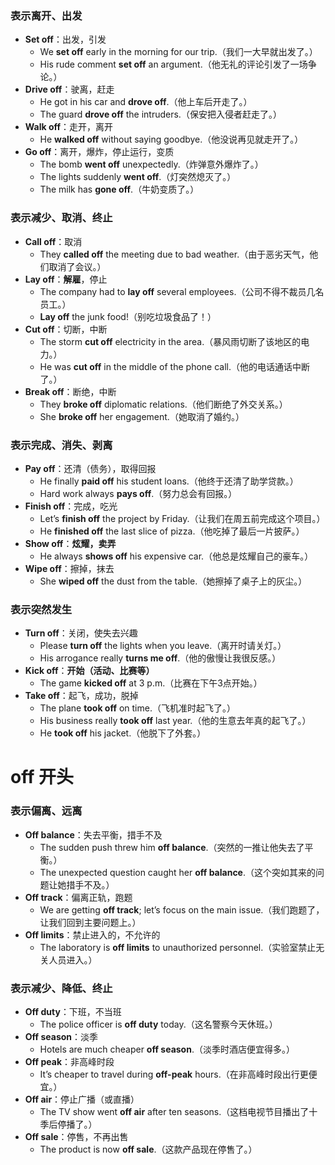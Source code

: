 ### **表示离开、出发**  
- **Set off**：出发，引发  
  - We **set off** early in the morning for our trip.（我们一大早就出发了。）  
  - His rude comment **set off** an argument.（他无礼的评论引发了一场争论。）  
- **Drive off**：驶离，赶走  
  - He got in his car and **drove off**.（他上车后开走了。）  
  - The guard **drove off** the intruders.（保安把入侵者赶走了。）  
- **Walk off**：走开，离开  
  - He **walked off** without saying goodbye.（他没说再见就走开了。）  
- **Go off**：离开，爆炸，停止运行，变质  
  - The bomb **went off** unexpectedly.（炸弹意外爆炸了。）  
  - The lights suddenly **went off**.（灯突然熄灭了。）  
  - The milk has **gone off**.（牛奶变质了。）  

### **表示减少、取消、终止**  
- **Call off**：取消  
  - They **called off** the meeting due to bad weather.（由于恶劣天气，他们取消了会议。）  
- **Lay off**：**解雇**，停止  
  - The company had to **lay off** several employees.（公司不得不裁员几名员工。）  
  - **Lay off** the junk food!（别吃垃圾食品了！）  
- **Cut off**：切断，中断  
  - The storm **cut off** electricity in the area.（暴风雨切断了该地区的电力。）  
  - He was **cut off** in the middle of the phone call.（他的电话通话中断了。）  
- **Break off**：断绝，中断  
  - They **broke off** diplomatic relations.（他们断绝了外交关系。）  
  - She **broke off** her engagement.（她取消了婚约。）  

### **表示完成、消失、剥离**  
- **Pay off**：还清（债务），取得回报  
  - He finally **paid off** his student loans.（他终于还清了助学贷款。）  
  - Hard work always **pays off**.（努力总会有回报。）  
- **Finish off**：完成，吃光  
  - Let’s **finish off** the project by Friday.（让我们在周五前完成这个项目。）  
  - He **finished off** the last slice of pizza.（他吃掉了最后一片披萨。）  
- **Show off**：**炫耀，卖弄**
  - He always **shows off** his expensive car.（他总是炫耀自己的豪车。）  
- **Wipe off**：擦掉，抹去  
  - She **wiped off** the dust from the table.（她擦掉了桌子上的灰尘。）  

### **表示突然发生**  
- **Turn off**：关闭，使失去兴趣  
  - Please **turn off** the lights when you leave.（离开时请关灯。）  
  - His arrogance really **turns me off**.（他的傲慢让我很反感。）  
- **Kick off**：**开始（活动、比赛等）**
  - The game **kicked off** at 3 p.m.（比赛在下午3点开始。）   
- **Take off**：起飞，成功，脱掉  
  - The plane **took off** on time.（飞机准时起飞了。）  
  - His business really **took off** last year.（他的生意去年真的起飞了。）  
  - He **took off** his jacket.（他脱下了外套。）  

# off 开头

### **表示偏离、远离**  
- **Off balance**：失去平衡，措手不及  
  - The sudden push threw him **off balance**.（突然的一推让他失去了平衡。）  
  - The unexpected question caught her **off balance**.（这个突如其来的问题让她措手不及。）  
- **Off track**：偏离正轨，跑题  
  - We are getting **off track**; let’s focus on the main issue.（我们跑题了，让我们回到主要问题上。）  
- **Off limits**：禁止进入的，不允许的  
  - The laboratory is **off limits** to unauthorized personnel.（实验室禁止无关人员进入。）  

### **表示减少、降低、终止**  
- **Off duty**：下班，不当班  
  - The police officer is **off duty** today.（这名警察今天休班。）  
- **Off season**：淡季  
  - Hotels are much cheaper **off season**.（淡季时酒店便宜得多。）  
- **Off peak**：非高峰时段  
  - It’s cheaper to travel during **off-peak** hours.（在非高峰时段出行更便宜。）  
- **Off air**：停止广播（或直播）  
  - The TV show went **off air** after ten seasons.（这档电视节目播出了十季后停播了。）  
- **Off sale**：停售，不再出售  
  - The product is now **off sale**.（这款产品现在停售了。）  
